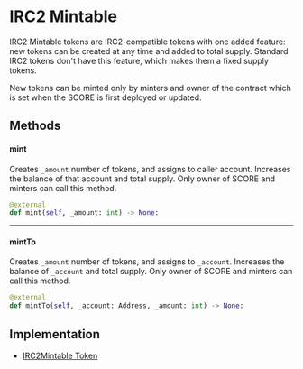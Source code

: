 # IRC2 Mintable
IRC2 Mintable tokens are IRC2-compatible tokens with one added feature: new tokens can be created at any time and added to total supply. Standard IRC2 tokens don't have this feature, which makes them a fixed supply tokens.

New tokens can be minted only by minters and owner of the contract which is set when the SCORE is first deployed or updated.

## Methods

#### mint
Creates `_amount` number of tokens, and assigns to caller account. Increases the balance of that account and total supply. Only owner of SCORE and minters can call this method.
```Python
@external
def mint(self, _amount: int) -> None:
```
---

#### mintTo 
Creates `_amount` number of tokens, and assigns to `_account`. Increases the balance of `_account` and total supply. Only owner of SCORE and minters can call this method.

```Python
@external
def mintTo(self, _account: Address, _amount: int) -> None:
```

## Implementation
* [IRC2Mintable Token](https://github.com/OpenDevICON/odi-contracts/blob/test-fixed/ODIContracts/tokens/IRC2mintable.py "IRC2Mintable")